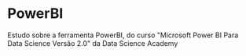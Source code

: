 # PowerBI
Estudo sobre a ferramenta PowerBI, do curso "Microsoft Power BI Para Data Science Versão 2.0" da Data Science Academy
